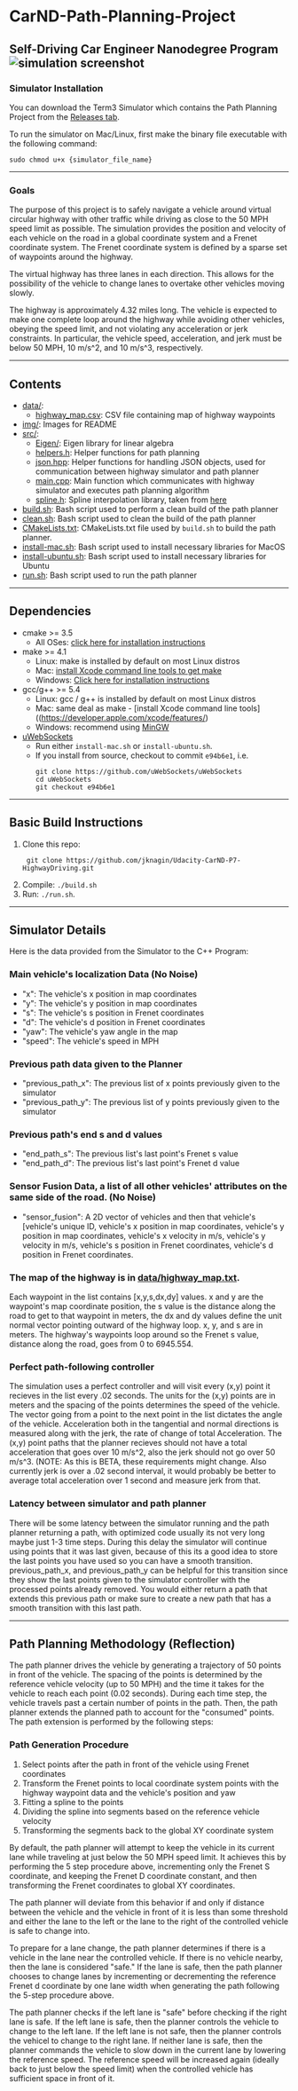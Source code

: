 # CarND-Path-Planning-Project
Self-Driving Car Engineer Nanodegree Program
![simulation screenshot](img/path-planning-start.jpg)
---   
### Simulator Installation
You can download the Term3 Simulator which contains the Path Planning Project from the [Releases tab](https://github.com/udacity/self-driving-car-sim/releases/tag/T3_v1.2).  

To run the simulator on Mac/Linux, first make the binary file executable with the following command:
```shell
sudo chmod u+x {simulator_file_name}
```

---   
### Goals
The purpose of this project is to safely navigate a vehicle around virtual circular highway with other traffic while driving as close to the 50 MPH speed limit as possible. The simulation provides the position and velocity of each vehicle on the road in a global coordinate system and a Frenet coordinate system. The Frenet coordinate system is defined by a sparse set of waypoints around the highway.

The virtual highway has three lanes in each direction. This allows for the possibility of the vehicle to change lanes to overtake other vehicles moving slowly.

The highway is approximately 4.32 miles long. The vehicle is expected to make one complete loop around the highway while avoiding other vehicles, obeying the speed limit, and not violating any acceleration or jerk constraints. In particular, the vehicle speed, acceleration, and jerk must be below 50 MPH, 10 m/s^2, and 10 m/s^3, respectively.

---   

## Contents
* [data/](data/):
  * [highway_map.csv](data/highway_map.csv): CSV file containing map of highway waypoints
* [img/](img/): Images for README
* [src/](src/):
  * [Eigen/](src/Eigen-3.3): Eigen library for linear algebra
  * [helpers.h](src/helpers.h): Helper functions for path planning
  * [json.hpp](src/json.hpp): Helper functions for handling JSON objects, used for communication between highway simulator and path planner
  * [main.cpp](src/main.cpp): Main function which communicates with highway simulator and executes path planning algorithm
  * [spline.h](src/spline.h): Spline interpolation library, taken from [here](http://kluge.in-chemnitz.de/opensource/spline/)
* [build.sh](build.sh): Bash script used to perform a clean build of the path planner
* [clean.sh](clean.sh): Bash script used to clean the build of the path planner
* [CMakeLists.txt](CMakeLists.txt): CMakeLists.txt file used by `build.sh` to build the path planner.
* [install-mac.sh](install-mac.sh): Bash script used to install necessary libraries for MacOS
* [install-ubuntu.sh](install-ubuntu.sh): Bash script used to install necessary libraries for Ubuntu
* [run.sh](run.sh): Bash script used to run the path planner

---   
## Dependencies

* cmake >= 3.5
  * All OSes: [click here for installation instructions](https://cmake.org/install/)
* make >= 4.1
  * Linux: make is installed by default on most Linux distros
  * Mac: [install Xcode command line tools to get make](https://developer.apple.com/xcode/features/)
  * Windows: [Click here for installation instructions](http://gnuwin32.sourceforge.net/packages/make.htm)
* gcc/g++ >= 5.4
  * Linux: gcc / g++ is installed by default on most Linux distros
  * Mac: same deal as make - [install Xcode command line tools]((https://developer.apple.com/xcode/features/)
  * Windows: recommend using [MinGW](http://www.mingw.org/)
* [uWebSockets](https://github.com/uWebSockets/uWebSockets)
  * Run either `install-mac.sh` or `install-ubuntu.sh`.
  * If you install from source, checkout to commit `e94b6e1`, i.e.
    ```
    git clone https://github.com/uWebSockets/uWebSockets 
    cd uWebSockets
    git checkout e94b6e1
    ```

---   
## Basic Build Instructions

1. Clone this repo:
   ```shell
    git clone https://github.com/jknagin/Udacity-CarND-P7-HighwayDriving.git
    ```
2. Compile: `./build.sh`
3. Run: `./run.sh`.

---   
## Simulator Details
Here is the data provided from the Simulator to the C++ Program:

### Main vehicle's localization Data (No Noise)
* "x": The vehicle's x position in map coordinates
* "y": The vehicle's y position in map coordinates
* "s": The vehicle's s position in Frenet coordinates
* "d": The vehicle's d position in Frenet coordinates
* "yaw": The vehicle's yaw angle in the map
* "speed": The vehicle's speed in MPH

### Previous path data given to the Planner
* "previous_path_x": The previous list of x points previously given to the simulator
* "previous_path_y": The previous list of y points previously given to the simulator

### Previous path's end s and d values 
* "end_path_s": The previous list's last point's Frenet s value
* "end_path_d": The previous list's last point's Frenet d value

### Sensor Fusion Data, a list of all other vehicles' attributes on the same side of the road. (No Noise)
* "sensor_fusion": A 2D vector of vehicles and then that vehicle's [vehicle's unique ID, vehicle's x position in map coordinates, vehicle's y position in map coordinates, vehicle's x velocity in m/s, vehicle's y velocity in m/s, vehicle's s position in Frenet coordinates, vehicle's d position in Frenet coordinates. 

### The map of the highway is in [data/highway_map.txt](data/highway_map.txt).
Each waypoint in the list contains [x,y,s,dx,dy] values. x and y are the waypoint's map coordinate position, the s value is the distance along the road to get to that waypoint in meters, the dx and dy values define the unit normal vector pointing outward of the highway loop. x, y, and s are in meters. The highway's waypoints loop around so the Frenet s value, distance along the road, goes from 0 to 6945.554.

### Perfect path-following controller
The simulation uses a perfect controller and will visit every (x,y) point it recieves in the list every .02 seconds. The units for the (x,y) points are in meters and the spacing of the points determines the speed of the vehicle. The vector going from a point to the next point in the list dictates the angle of the vehicle. Acceleration both in the tangential and normal directions is measured along with the jerk, the rate of change of total Acceleration. The (x,y) point paths that the planner recieves should not have a total acceleration that goes over 10 m/s^2, also the jerk should not go over 50 m/s^3. (NOTE: As this is BETA, these requirements might change. Also currently jerk is over a .02 second interval, it would probably be better to average total acceleration over 1 second and measure jerk from that.

### Latency between simulator and path planner
There will be some latency between the simulator running and the path planner returning a path, with optimized code usually its not very long maybe just 1-3 time steps. During this delay the simulator will continue using points that it was last given, because of this its a good idea to store the last points you have used so you can have a smooth transition. previous_path_x, and previous_path_y can be helpful for this transition since they show the last points given to the simulator controller with the processed points already removed. You would either return a path that extends this previous path or make sure to create a new path that has a smooth transition with this last path.

---   

## Path Planning Methodology (Reflection)
The path planner drives the vehicle by generating a trajectory of 50 points in front of the vehicle. The spacing of the points is determined by the reference vehicle velocity (up to 50 MPH) and the time it takes for the vehicle to reach each point (0.02 seconds). During each time step, the vehicle travels past a certain number of points in the path. Then, the path planner extends the planned path to account for the "consumed" points. The path extension is performed by the following steps:

### Path Generation Procedure
1. Select points after the path in front of the vehicle using Frenet coordinates
2. Transform the Frenet points to local coordinate system points with the highway waypoint data and the vehicle's position and yaw
3. Fitting a spline to the points
4. Dividing the spline into segments based on the reference vehicle velocity
5. Transforming the segments back to the global XY coordinate system

By default, the path planner will attempt to keep the vehicle in its current lane while traveling at just below the 50 MPH speed limit. It achieves this by performing the 5 step procedure above, incrementing only the Frenet S coordinate, and keeping the Frenet D coordinate constant, and then transforming the Frenet coordinates to global XY coordinates.

The path planner will deviate from this behavior if and only if distance between the vehicle and the vehicle in front of it is less than some threshold and either the lane to the left or the lane to the right of the controlled vehicle is safe to change into. 

To prepare for a lane change, the path planner determines if there is a vehicle in the lane near the controlled vehicle. If there is no vehicle nearby, then the lane is considered "safe." If the lane is safe, then the path planner chooses to change lanes by incrementing or decrementing the reference Frenet d coordinate by one lane width when generating the path following the 5-step procedure above.

The path planner checks if the left lane is "safe" before checking if the right lane is safe. If the left lane is safe, then the planner controls the vehicle to change to the left lane. If the left lane is not safe, then the planner controls the vehicel to change to the right lane. If neither lane is safe, then the planner commands the vehicle to slow down in the current lane by lowering the reference speed. The reference speed will be increased again (ideally back to just below the speed limit) when the controlled vehicle has sufficient space in front of it.


